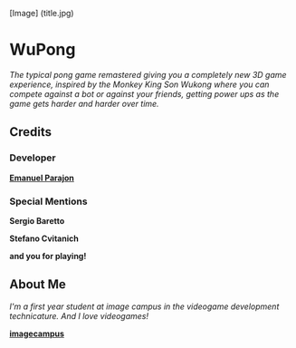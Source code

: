 
[Image]
(title.jpg)


# WuPong

*The typical pong game remastered giving you a completely new 3D game experience, inspired by the Monkey King Son Wukong where you can compete against a bot or against your friends, getting power ups as the game gets harder and harder over time.*

## Credits
### Developer
[__Emanuel Parajon__](https://www.linkedin.com/in/claudio-emanuel-guzmeroli-parajon-719696240/)

### Special Mentions
__Sergio Baretto__

__Stefano Cvitanich__

__and you for playing!__

## About Me
*I'm a first year student at image campus in the videogame development technicature. And I love videogames!*

[__imagecampus__](https://www.imagecampus.edu.ar/)
